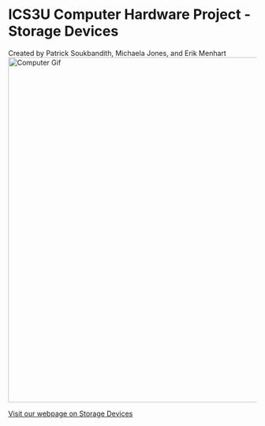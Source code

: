 <!DOCTYPE html>
<html>
    <head>
        <meta charset="utf-8">
        
   
<h1>ICS3U Computer Hardware Project - <b>Storage Devices</b></h1>
Created by Patrick Soukbandith, Michaela Jones, and Erik Menhart
<img src="https://media.giphy.com/media/l3vR85PnGsBwu1PFK/source.gif" alt="Computer Gif" style="width:800px;height:700px;">

<a href="https://psouk1.github.io/Storage-Devices/cpupartics3u.html">Visit our webpage on Storage Devices</a>
     
   
  
</html>
